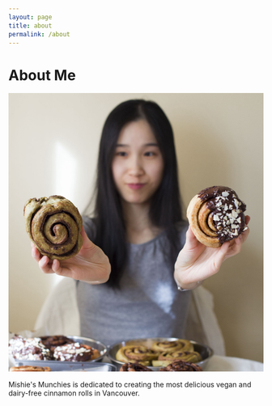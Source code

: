 ```yaml
---
layout: page
title: about
permalink: /about
---
```


# About Me

<img class="profile-pic" src="../assets/img/profile-pic.jpg">

Mishie's Munchies is dedicated to creating the most delicious vegan and dairy-free cinnamon rolls in Vancouver. 
